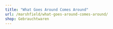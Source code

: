 ```yaml
---
title: "What Goes Around Comes Around"
url: /marshfield/what-goes-around-comes-around/
shop: Gebrauchtwaren
---
```

